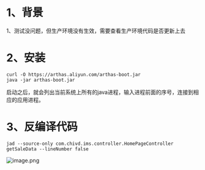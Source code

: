 # 1、背景
1、测试没问题，但生产环境没有生效，需要查看生产环境代码是否更新上去



# 2、安装

```shell
curl -O https://arthas.aliyun.com/arthas-boot.jar
java -jar arthas-boot.jar
```

启动之后，就会列出当前系统上所有的java进程，输入进程前面的序号，连接到相应的应用进程。

# 3、反编译代码

``` shell
jad --source-only com.chivd.ims.controller.HomePageController getSaleData --lineNumber false
```

![image.png](https://yancey-note-img.oss-cn-beijing.aliyuncs.com/202403271326704.png)
